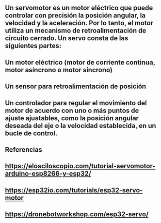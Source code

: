 
## Un servomotor es un motor eléctrico que puede controlar con precisión la posición angular, la velocidad y la aceleración. Por lo tanto, el motor utiliza un mecanismo de retroalimentación de circuito cerrado. Un servo consta de las siguientes partes:

## Un motor eléctrico (motor de corriente continua, motor asíncrono o motor síncrono)
## Un sensor para retroalimentación de posición
## Un controlador para regular el movimiento del motor de acuerdo con uno o más puntos de ajuste ajustables, como la posición angular deseada del eje o la velocidad establecida, en un bucle de control.

## Referencias

## https://elosciloscopio.com/tutorial-servomotor-arduino-esp8266-y-esp32/
## https://esp32io.com/tutorials/esp32-servo-motor
## https://dronebotworkshop.com/esp32-servo/
